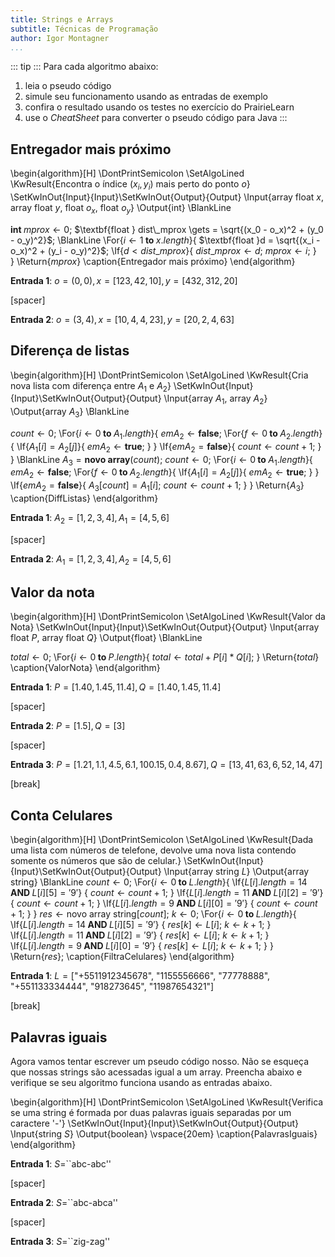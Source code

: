 ```yaml
---
title: Strings e Arrays
subtitle: Técnicas de Programação
author: Igor Montagner
...
```


::: tip :::
Para cada algoritmo abaixo:

1. leia o pseudo código
2. simule seu funcionamento usando as entradas de exemplo
3. confira o resultado usando os testes no exercício do PrairieLearn
4. use o *CheatSheet* para converter o pseudo código para Java
:::

## Entregador mais próximo

\begin{algorithm}[H]
\DontPrintSemicolon
\SetAlgoLined
\KwResult{Encontra o índice $(x_i, y_i)$ mais perto do ponto $o$}
\SetKwInOut{Input}{Input}\SetKwInOut{Output}{Output}
\Input{array float $x$, array float $y$, float $o_x$, float $o_y$}
\Output{int}
\BlankLine

$\textbf{int } mprox \gets 0$\;
$\textbf{float } dist\_mprox \gets = \sqrt{(x_0 - o_x)^2 + (y_0 - o_y)^2}$\;
\BlankLine
\For{$i \gets 1 \textbf{ to } x.length$}{
    $\textbf{float }d = \sqrt{(x_i - o_x)^2 + (y_i - o_y)^2}$\;
    \If{$d < dist\_mprox$}{
        $dist\_mprox \gets d$\;
        $mprox \gets i$\;
    }        
}
\Return{$mprox$}
\caption{Entregador mais próximo}
\end{algorithm} 

**Entrada 1**: $o=(0, 0), x=[123, 42 ,10], y=[432, 312, 20]$

[spacer]

**Entrada 2**: $o=(3, 4), x=[10, 4, 4, 23], y=[20, 2, 4, 63]$


## Diferença de listas

\begin{algorithm}[H]
\DontPrintSemicolon
\SetAlgoLined
\KwResult{Cria nova lista com diferença entre $A_1$ e $A_2$}
\SetKwInOut{Input}{Input}\SetKwInOut{Output}{Output}
\Input{array $A_1$, array $A_2$}
\Output{array $A_3$}
\BlankLine

$count \gets 0$\;
\For{$i \gets 0 \textbf{ to } A_1.length$}{
    $emA_2 \gets \textbf{false}$\;
    \For{$f \gets 0 \textbf{ to } A_2.length$}{
        \If{$A_1[i] = A_2[j]$}{
            $emA_2 \gets \textbf{true}$\;
        }
    }
    \If{$emA_2 = \textbf{false}$}{
        $count \gets count + 1$\;
    }
}
\BlankLine
$A_3 = \textbf{novo array}(count)$\;
$count \gets 0$\;
\For{$i \gets 0 \textbf{ to } A_1.length$}{
    $emA_2 \gets \textbf{false}$\;
    \For{$f \gets 0 \textbf{ to } A_2.length$}{
        \If{$A_1[i] = A_2[j]$}{
            $emA_2 \gets \textbf{true}$\;
        }
    }
    \If{$emA_2 = \textbf{false}$}{
        $A_3[count] = A_1[i]$\;
        $count \gets count + 1$\;
    }
}
\Return{$A_3$}
\caption{DiffListas}
\end{algorithm} 

**Entrada 1**: $A_2 = [1, 2, 3, 4], A_1=[4, 5, 6]$

[spacer]

**Entrada 2**: $A_1 = [1, 2, 3, 4], A_2=[4, 5, 6]$


## Valor da nota

\begin{algorithm}[H]
\DontPrintSemicolon
\SetAlgoLined
\KwResult{Valor da Nota}
\SetKwInOut{Input}{Input}\SetKwInOut{Output}{Output}
\Input{array float $P$, array float $Q$}
\Output{float}
\BlankLine

$total \gets 0$\;
\For{$i \gets 0 \textbf{ to } P.length$}{
    $total \gets total + P[i] * Q[i]$\;
}
\Return{$total$}
\caption{ValorNota}
\end{algorithm} 

**Entrada 1**: $P=[1.40,1.45,11.4], Q=[1.40,1.45,11.4]$

[spacer]

**Entrada 2**: $P=[1.5], Q=[3]$

[spacer]

**Entrada 3**: $P=[1.21, 1.1, 4.5, 6.1, 100.15, 0.4, 8.67], Q=[13, 41, 63, 6, 52, 14, 47]$

[break]


## Conta Celulares

\begin{algorithm}[H]
\DontPrintSemicolon
\SetAlgoLined
\KwResult{Dada uma lista com números de telefone, devolve uma nova lista contendo somente os números que são de celular.}
\SetKwInOut{Input}{Input}\SetKwInOut{Output}{Output}
\Input{array string $L$}
\Output{array string}
\BlankLine
$count \gets 0$;
\For{$i \gets 0 \textbf{ to } L.length$}{
    \If{$L[i].length = 14 \textbf{ AND } L[i][5] = '9'$} {
        $count \gets count + 1$\;
    }
    \If{$L[i].length = 11 \textbf{ AND } L[i][2] = '9'$} {
        $count \gets count + 1$\;
    }
    \If{$L[i].length = 9 \textbf{ AND } L[i][0] = '9'$} {
        $count \gets count + 1$\;
    }
}
$res \gets \text{novo array string}[count]$\;
$k \gets 0$\;
\For{$i \gets 0 \textbf{ to } L.length$}{
    \If{$L[i].length = 14 \textbf{ AND } L[i][5] = '9'$} {
        $res[k] \gets L[i]$\;
        $k \gets k + 1$\;
    }
    \If{$L[i].length = 11 \textbf{ AND } L[i][2] = '9'$} {
        $res[k] \gets L[i]$\;
        $k \gets k + 1$\;
    }
    \If{$L[i].length = 9 \textbf{ AND } L[i][0] = '9'$} {
        $res[k] \gets L[i]$\;
        $k \gets k + 1$\;
    }
}
\Return{$res$}\;
\caption{FiltraCelulares}
\end{algorithm} 

**Entrada 1**: $L=[$"+5511912345678", "1155556666", "77778888", "+551133334444", "918273645", "11987654321"$]$

[break]

## Palavras iguais

Agora vamos tentar escrever um pseudo código nosso. Não se esqueça que nossas strings são acessadas igual a um array. Preencha abaixo e verifique se seu algoritmo funciona usando as entradas abaixo.

\begin{algorithm}[H]
\DontPrintSemicolon
\SetAlgoLined
\KwResult{Verifica se uma string é formada por duas palavras iguais separadas por um caractere '-'}
\SetKwInOut{Input}{Input}\SetKwInOut{Output}{Output}
\Input{string $S$}
\Output{boolean}
\vspace{20em}
\caption{PalavrasIguais}
\end{algorithm} 

**Entrada 1**: $S=$``abc-abc''

[spacer]

**Entrada 2**: $S=$``abc-abca''

[spacer]

**Entrada 3**: $S=$``zig-zag''
